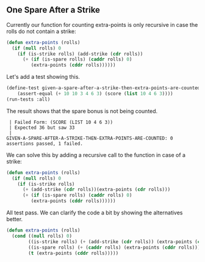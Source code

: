 ## One Spare After a Strike

Currently our function for counting extra-points is only recursive in case the rolls do not contain a strike:

```lisp
(defun extra-points (rolls)
  (if (null rolls) 0
    (if (is-strike rolls) (add-strike (cdr rolls))
      (+ (if (is-spare rolls) (caddr rolls) 0)
         (extra-points (cddr rolls))))))
```
Let's add a test showing this.
```lisp
(define-test given-a-spare-after-a-strike-then-extra-points-are-counted
    (assert-equal (+ 10 10 3 4 6 3) (score (list 10 4 6 3))))
(run-tests :all)
```
The result shows that the spare bonus is not being counted.
```
 | Failed Form: (SCORE (LIST 10 4 6 3))
 | Expected 36 but saw 33
 |
GIVEN-A-SPARE-AFTER-A-STRIKE-THEN-EXTRA-POINTS-ARE-COUNTED: 0 assertions passed, 1 failed.
```
We can solve this by adding a recursive call to the function in case of a strike:
```lisp
(defun extra-points (rolls)
  (if (null rolls) 0
    (if (is-strike rolls) 
      (+ (add-strike (cdr rolls))(extra-points (cdr rolls)))
      (+ (if (is-spare rolls) (caddr rolls) 0) 
         (extra-points (cddr rolls))))))
```
All test pass. We can clarify the code a bit by showing the alternatives better.
```lisp
(defun extra-points (rolls)
  (cond ((null rolls) 0)
        ((is-strike rolls) (+ (add-strike (cdr rolls)) (extra-points (cdr rolls))))
        ((is-spare rolls) (+ (caddr rolls) (extra-points (cddr rolls))))
        (t (extra-points (cddr rolls)))))
```
